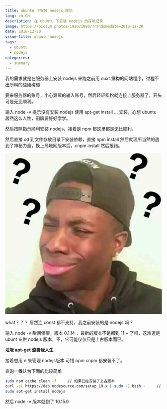 ```yaml
---
title: ubuntu 下安装 nodejs 踩坑
lang: zh-CN
description: 在 ubuntu 下安装 nodejs 的踩坑记录
image: https://picsum.photos/1920/1080/?random&date=2018-12-20
date: 2018-12-20
vssue-title: ubuntu-nodejs
tags:
  - ubuntu
  - nodejs
categories:
  - summary
--- 
```


我的需求就是在服务器上安装 nodejs 来跑之前用 nuxt 重构的网站程序，过程不出所料的磕磕碰碰

<!-- more -->

要来服务器的账号，小心翼翼的输入账号，然后轻轻松松就连接上服务器了，开头可是无比顺利。

输入 node -v 提示没有安装 nodejs 使用 apt-get install ... 安装，心想 ubuntu 居然这么人性，田牌要好好学学。

然后按照指示顺利安装 nodejs，接着是 npm 都这里都是无比顺利。

然后直接 cd 到文件存放目录下安装依赖，直接 npm install 然后就理所当然的遇到了神秘力量，换上局域网版本后，cnpm install 然后报错。

![An image](/img/doubt.jpeg)

what？？？ 居然连 const 都不支持，我之前安装的是 nodejs 吗？

输入 node -v 瞬间傻眼，版本 0.1.14 ，最新的版本不是都到 11.+ 了吗，这难道是 ubunt 专供 nodejs 版本，不，它可能仅仅只是上古版本而已。

**垃圾 apt-get 浪费我人生**

接着想用 n 来管理 nodejs版本 可惜 npm cnpm 都安装不了。

查询一番认为下面的比较简单

``` sh
sudo npm cache clean -f     // 如果已经安装了上古版本
curl -sL https://deb.nodesource.com/setup_10.x | sudo -E bash -     // 10.x 为版本号
sudo apt-get install nodejs
```

然后 node -v 版本就到了 10.15.0